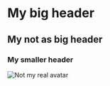 # My big header
## My not as big header
### My smaller header

![Not my real avatar](https://octodex.github.com/images/yaktocat.png)
